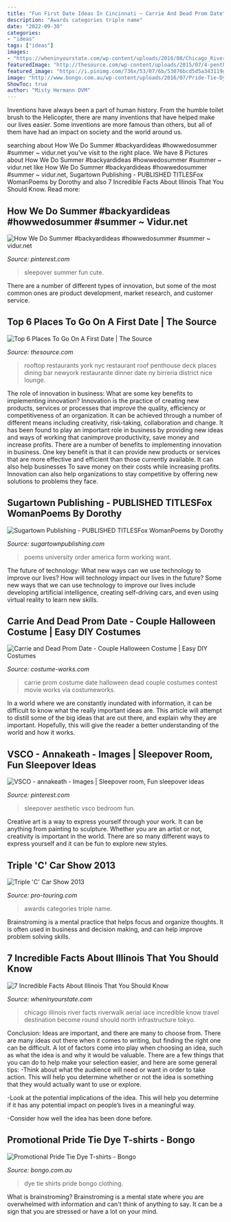 ```yaml
---
title: "Fun First Date Ideas In Cincinnati ~ Carrie And Dead Prom Date"
description: "Awards categories triple name"
date: "2022-09-30"
categories:
- "ideas"
tags: ["ideas"]
images:
- "https://wheninyourstate.com/wp-content/uploads/2016/08/Chicago_River_6.jpg"
featuredImage: "http://thesource.com/wp-content/uploads/2015/07/4-penthouse808_650_20130612.jpg"
featured_image: "https://i.pinimg.com/736x/53/07/6b/53076bcd5d5a343119d3c7d794bf2975.jpg"
image: "http://www.bongo.com.au/wp-content/uploads/2016/07/Pride-Tie-Dye-T-shirts.jpg"
ShowToc: true
author: "Misty Hermann DVM"
---
```



Inventions have always been a part of human history. From the humble toilet brush to the Helicopter, there are many inventions that have helped make our lives easier. Some inventions are more famous than others, but all of them have had an impact on society and the world around us.

	

		
searching about How We Do Summer #backyardideas #howwedosummer #summer ~ vidur.net you've visit to the right place. We have 8 Pictures about How We Do Summer #backyardideas #howwedosummer #summer ~ vidur.net like How We Do Summer #backyardideas #howwedosummer #summer ~ vidur.net, Sugartown Publishing - PUBLISHED TITLESFox WomanPoems by Dorothy and also 7 Incredible Facts About Illinois That You Should Know. Read more:
		
    
## How We Do Summer #backyardideas #howwedosummer #summer ~ Vidur.net

<img loading=lazy src="https://i.pinimg.com/736x/53/07/6b/53076bcd5d5a343119d3c7d794bf2975.jpg" onerror="this.onerror=null;this.src='https://tse2.mm.bing.net/th?id=OIP.odh17efem2x-3lCTrq-ivQHaJM&amp;pid=15.1';" alt="How We Do Summer #backyardideas #howwedosummer #summer ~ vidur.net">

_Source: pinterest.com_

>sleepover summer fun cute. 

	

There are a number of different types of innovation, but some of the most common ones are product development, market research, and customer service.

    
## Top 6 Places To Go On A First Date | The Source

<img loading=lazy src="http://thesource.com/wp-content/uploads/2015/07/4-penthouse808_650_20130612.jpg" onerror="this.onerror=null;this.src='https://tse1.mm.bing.net/th?id=OIP.t__auMt7zreOsBNhiKHUPQHaDw&amp;pid=15.1';" alt="Top 6 Places To Go On A First Date | The Source">

_Source: thesource.com_

>rooftop restaurants york nyc restaurant roof penthouse deck places dining bar newyork restaurante dinner date ny birreria district nice lounge. 

	

The role of innovation in business: What are some key benefits to implementing innovation?
Innovation is the practice of creating new products, services or processes that improve the quality, efficiency or competitiveness of an organization. It can be achieved through a number of different means including creativity, risk-taking, collaboration and change. It has been found to play an important role in business by providing new ideas and ways of working that canimprove productivity, save money and increase profits.
There are a number of benefits to implementing innovation in business. One key benefit is that it can provide new products or services that are more effective and efficient than those currently available. It can also help businesses To save money on their costs while increasing profits. Innovation can also help organizations to stay competitive by offering new solutions to problems they face.

    
## Sugartown Publishing - PUBLISHED TITLESFox WomanPoems By Dorothy

<img loading=lazy src="http://www.sugartownpublishing.com/yahoo_site_admin/assets/images/C-Coleman-final-cover_sm.114120810_std.jpg" onerror="this.onerror=null;this.src='https://tse2.mm.bing.net/th?id=OIP.jYimtef_YN9Dcd76Yur0hAAAAA&amp;pid=15.1';" alt="Sugartown Publishing - PUBLISHED TITLESFox WomanPoems by Dorothy">

_Source: sugartownpublishing.com_

>poems university order america form working want. 

	

The future of technology: What new ways can we use technology to improve our lives?
How will technology impact our lives in the future? Some new ways that we can use technology to improve our lives include developing artificial intelligence, creating self-driving cars, and even using virtual reality to learn new skills.

    
## Carrie And Dead Prom Date - Couple Halloween Costume | Easy DIY Costumes

<img loading=lazy src="https://photos.costume-works.com/full/carrie_and_dead_prom_date.jpg" onerror="this.onerror=null;this.src='https://tse1.mm.bing.net/th?id=OIP.JV5Y9Qowz7YQzG6lItTZWgHaLN&amp;pid=15.1';" alt="Carrie and Dead Prom Date - Couple Halloween Costume | Easy DIY Costumes">

_Source: costume-works.com_

>carrie prom costume date halloween dead couple costumes contest movie works via costumeworks. 

	

In a world where we are constantly inundated with information, it can be difficult to know what the really important ideas are. This article will attempt to distill some of the big ideas that are out there, and explain why they are important. Hopefully, this will give the reader a better understanding of the world and how it works.

    
## VSCO - Annakeath - Images | Sleepover Room, Fun Sleepover Ideas

<img loading=lazy src="https://i.pinimg.com/originals/73/e6/18/73e61872e7c18b8b2070aa46c4506024.jpg" onerror="this.onerror=null;this.src='https://tse2.mm.bing.net/th?id=OIP.REXHWPiYoerw91mHp9x3DAHaJ4&amp;pid=15.1';" alt="VSCO - annakeath - Images | Sleepover room, Fun sleepover ideas">

_Source: pinterest.com_

>sleepover aesthetic vsco bedroom fun. 

	

Creative art is a way to express yourself through your work. It can be anything from painting to sculpture. Whether you are an artist or not, creativity is important in the world. There are so many different ways to express yourself and it can be fun to explore new styles.

    
## Triple &#039;C&#039; Car Show 2013

<img loading=lazy src="https://www.pro-touring.com/attachment.php?attachmentid=70800&amp;d=1359591415" onerror="this.onerror=null;this.src='https://tse2.mm.bing.net/th?id=OIP.6dudFH_m-iCCj8-AT8ARtAHaJ8&amp;pid=15.1';" alt="Triple &#039;C&#039; Car Show 2013">

_Source: pro-touring.com_

>awards categories triple name. 

	

Brainstroming is a mental practice that helps focus and organize thoughts. It is often used in business and decision making, and can help improve problem solving skills.

    
## 7 Incredible Facts About Illinois That You Should Know

<img loading=lazy src="https://wheninyourstate.com/wp-content/uploads/2016/08/Chicago_River_6.jpg" onerror="this.onerror=null;this.src='https://tse4.mm.bing.net/th?id=OIP.MA1GA4kRapEzM3pIDB4YoQHaEK&amp;pid=15.1';" alt="7 Incredible Facts About Illinois That You Should Know">

_Source: wheninyourstate.com_

>chicago illinois river facts riverwalk aerial iace incredible know travel destination become round should north infrastructure tokyo. 

	

Conclusion: Ideas are important, and there are many to choose from.
There are many ideas out there when it comes to writing, but finding the right one can be difficult. A lot of factors come into play when choosing an idea, such as what the idea is and why it would be valuable. There are a few things that you can do to help make your selection easier, and here are some general tips:
-Think about what the audience will need or want in order to take action. This will help you determine whether or not the idea is something that they would actually want to use or explore.

-Look at the potential implications of the idea. This will help you determine if it has any potential impact on people’s lives in a meaningful way.

-Consider how well the idea has been done before.

    
## Promotional Pride Tie Dye T-shirts - Bongo

<img loading=lazy src="http://www.bongo.com.au/wp-content/uploads/2016/07/Pride-Tie-Dye-T-shirts.jpg" onerror="this.onerror=null;this.src='https://tse3.mm.bing.net/th?id=OIP.lBXlSDRuLuzCRJSfY23BVAHaHa&amp;pid=15.1';" alt="Promotional Pride Tie Dye T-shirts - Bongo">

_Source: bongo.com.au_

>dye tie shirts pride bongo clothing. 

	

What is brainstroming? Brainstroming is a mental state where you are overwhelmed with information and can't think of anything to say. It can be a sign that you are stressed or have a lot on your mind.

